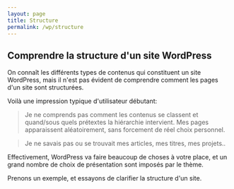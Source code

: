 ```yaml
---
layout: page
title: Structure
permalink: /wp/structure
---
```


Comprendre la structure d'un site WordPress
---

On connaît les différents types de contenus qui constituent un site WordPress, mais il n'est pas évident de comprendre comment les pages d'un site sont structurées.

Voilà une impression typique d'utilisateur débutant: 

> Je ne comprends pas comment les contenus se classent et quand/sous quels prétextes la hiérarchie intervient. Mes pages apparaissent aléatoirement, sans forcement de réel choix personnel. 

> Je ne savais pas ou se trouvait mes articles, mes titres, mes projets..

Effectivement, WordPress va faire beaucoup de choses à votre place, et un grand nombre de choix de présentation sont imposés par le thème.

Prenons un exemple, et essayons de clarifier la structure d'un site.

